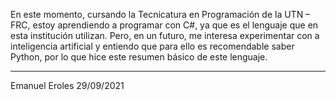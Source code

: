 En este momento, cursando la Tecnicatura en Programación de la UTN – FRC, estoy aprendiendo a programar con C#, ya que es el lenguaje que en esta institución utilizan. Pero, en un futuro, me interesa experimentar con a inteligencia artificial y entiendo que para ello es recomendable saber Python, por lo que hice este resumen básico de este lenguaje.

---

Emanuel Eroles 29/09/2021
